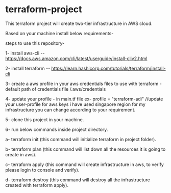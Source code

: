 # terraform-project

This terraform project will create two-tier infrastructure in AWS cloud.

Based on your machine install below requirements-

steps to use this repository-

1- install aws-cli -- https://docs.aws.amazon.com/cli/latest/userguide/install-cliv2.html

2- install terraform -- https://learn.hashicorp.com/tutorials/terraform/install-cli

3- create a aws profile in your aws credentials files to use with terraform -
default path of credentials file <userhome>/.aws/credentials

4- update your profile -  in main.tf file ex-   profile = "terraform-adi" //update your user-profile for aws keys
i have used singapore region for my infrastructure you can change according to your requirement.

5- clone this project in your machine.

6- run below commands inside project directory.

a- terraform init (this command will initialize terraform in project folder).

b- terraform plan  (this command will list down all the resources it is going to create in aws).

c- terraform apply (this command will create infrastructure in aws, to verify please login to console and verify).

d- terraform destroy (this command will destroy all the infrastructure created with terraform apply).
  
  
  
